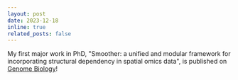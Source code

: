 ```yaml
---
layout: post
date: 2023-12-18
inline: true
related_posts: false
---
```


My first major work in PhD, "Smoother: a unified and modular framework for incorporating structural dependency in spatial omics data", is published on [Genome Biology](https://genomebiology.biomedcentral.com/articles/10.1186/s13059-023-03138-x)!